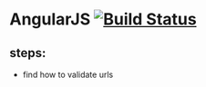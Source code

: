 AngularJS [![Build Status](https://travis-ci.org/brownman/angular.js.svg?branch=master)](https://travis-ci.org/brownman/angular.js)
=========

steps:
---
- find how to validate urls
